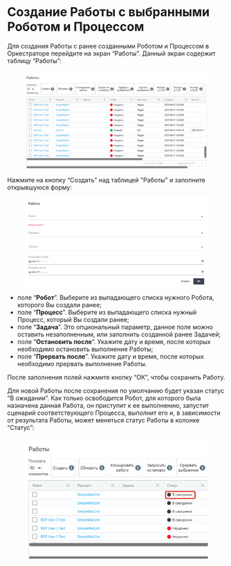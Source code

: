 # Создание Работы с выбранными Роботом и Процессом

Для создания Работы с ранее созданными Роботом и Процессом в Оркестраторе перейдите на экран “Работы”. Данный экран содержит таблицу “Работы”:

<figure><img src="../../../.gitbook/assets/изображение (47).png" alt=""><figcaption></figcaption></figure>

Нажмите на кнопку “Создать” над таблицей "Работы" и заполните открывшуюся форму:

<figure><img src="../../../.gitbook/assets/изображение (48).png" alt=""><figcaption></figcaption></figure>

* поле “**Робот**”. Выберите из выпадающего списка нужного Робота, которого Вы создали ранее;
* поле “**Процесс**”. Выберите из выпадающего списка нужный Процесс, который Вы создали ранее;
* поле “**Задача**”. Это опциональный параметр, данное поле можно оставить незаполненным, или заполнить созданной ранее Задачей;
* поле “**Остановить после**”. Укажите дату и время, после которых необходимо остановить выполнение Работы;
* поле “**Прервать после**”. Укажите дату и время, после которых необходимо прервать выполнение Работы.

После заполнения полей нажмите кнопку “ОК”, чтобы сохранить Работу.

Для новой Работы после сохранения по умолчанию будет указан статус “В ожидании”. Как только освободится Робот, для которого была назначена данная Работа, он приступит к ее выполнению, запустит сценарий соответствующего Процесса, выполнит его и, в зависимости от результата Работы, может меняться статус Работы в колонке “Статус”:

<figure><img src="../../../.gitbook/assets/изображение (49).png" alt=""><figcaption></figcaption></figure>

